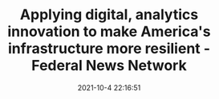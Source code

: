 ---
"title": "Applying digital, analytics innovation to make America's infrastructure more resilient - Federal News Network"
"date": "2021-10-4 22:16:51"
"feed_name": "GOOGLENEWSCONSTRUCTION"
"feed_website": "https://news.google.com/search?q=construction%2Bincident&hl=en-US&gl=US&ceid=US:en"
"feed_rss": "https://news.google.com/rss/search?q=construction%2Bincident&hl=en-US&gl=US&ceid=US:en"
"link": "https://federalnewsnetwork.com/commentary/2021/10/applying-digital-analytics-innovation-to-make-americas-infrastructure-more-resilient/"
"source": "{'href': 'https://federalnewsnetwork.com', 'title': 'Federal News Network'}"
"file": "_posts/2021-1-1-a68375a8036abeb050dfe48cd3aa7ea5183c9a80.md"
"accident": "0"
"drilling": "0"
"dead": "0"
"injured": "0"
"arrested": "0"
"place": "unknown place"
"where": "unknown site"
"causes": "unknown"
"place_uri": "unknown place"
---